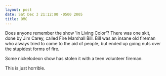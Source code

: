 ```yaml
---
layout: post
date: Sat Dec 3 21:12:00 -0500 2005
title: OMG
---
```


Does anyone remember the show 'In Living Color'?  There was one skit, done by
Jim Carey, called Fire Marshall Bill.  Bill was an insane old fireman who
always tried to come to the aid of people, but ended up going nuts over the
stupidest forms of fire.

Some nickelodeon show has stolen it with a teen volunteer fireman.

This is just horrible.

